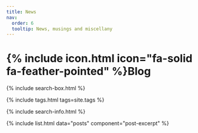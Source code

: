 ```yaml
---
title: News
nav:
  order: 6
  tooltip: News, musings and miscellany
---
```


# {% include icon.html icon="fa-solid fa-feather-pointed" %}Blog

{% include search-box.html %}

{% include tags.html tags=site.tags %}

{% include search-info.html %}

{% include list.html data="posts" component="post-excerpt" %}
